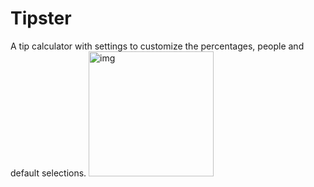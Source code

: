 # Tipster
A tip calculator with settings to customize the percentages, people and default selections.
<img src='https://github.com/DGh0st/Tipster/Tipster.gif' title='img' width='200' alt='img' />
